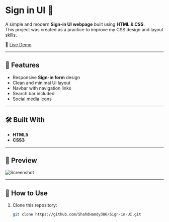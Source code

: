 # Sign in UI 🎨

A simple and modern **Sign-in UI webpage** built using **HTML & CSS**.  
This project was created as a practice to improve my CSS design and layout skills.  

🔗 [Live Demo](https://shahdhamdy386.github.io/Sign-in-UI/)  

---

## 🚀 Features
- Responsive **Sign-in form** design  
- Clean and minimal UI layout  
- Navbar with navigation links  
- Search bar included  
- Social media icons  

---

## 🛠️ Built With
- **HTML5**
- **CSS3**

---

## 📸 Preview
![Screenshot](https://raw.githubusercontent.com/ShahdHamdy386/Sign-in-UI/main/screenshot.png)

---

## 📂 How to Use
1. Clone this repository:
   ```bash
   git clone https://github.com/ShahdHamdy386/Sign-in-UI.git

